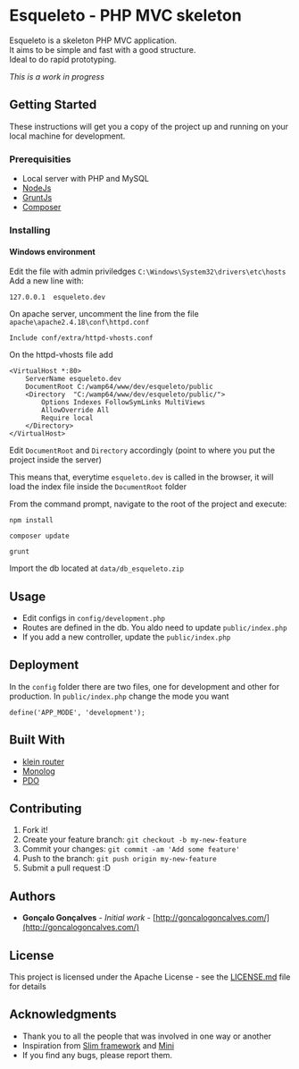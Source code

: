 # Esqueleto - PHP MVC skeleton

Esqueleto is a skeleton PHP MVC application.<br>
It aims to be simple and fast with a good structure.<br>
Ideal to do rapid prototyping.

*This is a work in progress*

## Getting Started

These instructions will get you a copy of the project up and running on your local machine for development.

### Prerequisities

+ Local server with PHP and MySQL
+ [NodeJs](https://nodejs.org/en/)
+ [GruntJs](http://gruntjs.com/)
+ [Composer](https://getcomposer.org/)


### Installing

#### Windows environment

Edit the file with admin priviledges  `C:\Windows\System32\drivers\etc\hosts`<br>
Add a new line with:
```
127.0.0.1  esqueleto.dev
```

On apache server, uncomment the line from the file `apache\apache2.4.18\conf\httpd.conf`

```
Include conf/extra/httpd-vhosts.conf
```

On the httpd-vhosts file add

```
<VirtualHost *:80>
    ServerName esqueleto.dev
    DocumentRoot C:/wamp64/www/dev/esqueleto/public
    <Directory  "C:/wamp64/www/dev/esqueleto/public/">
        Options Indexes FollowSymLinks MultiViews
        AllowOverride All
        Require local
    </Directory>
</VirtualHost>
```

Edit `DocumentRoot` and `Directory` accordingly (point to where you put the project inside the server)<br>

This means that, everytime `esqueleto.dev` is called in the browser, it will load the index file inside the `DocumentRoot` folder

From the command prompt, navigate to the root of the project and execute:
```
npm install
```
```
composer update
```
```
grunt
```

Import the db located at `data/db_esqueleto.zip`

## Usage

+ Edit configs in `config/development.php`
+ Routes are defined in the db. You aldo need to update `public/index.php`
+ If you add a new controller, update the `public/index.php`

## Deployment

In the `config` folder there are two files, one for development and other for production. In `public/index.php` change the mode you want
```
define('APP_MODE', 'development');
```

## Built With

* [klein router](https://github.com/klein/klein.php)
* [Monolog](https://github.com/Seldaek/monolog)
* [PDO](http://php.net/manual/en/book.pdo.php)

## Contributing

1. Fork it!
2. Create your feature branch: `git checkout -b my-new-feature`
3. Commit your changes: `git commit -am 'Add some feature'`
4. Push to the branch: `git push origin my-new-feature`
5. Submit a pull request :D  

## Authors

* **Gonçalo Gonçalves** - *Initial work* - [http://goncalogoncalves.com/](http://goncalogoncalves.com/)

## License

This project is licensed under the Apache License - see the [LICENSE.md](LICENSE.md) file for details

## Acknowledgments

* Thank you to all the people that was involved in one way or another
* Inspiration from [Slim framework](http://www.slimframework.com/) and [Mini](https://github.com/panique/mini)
* If you find any bugs, please report them.
